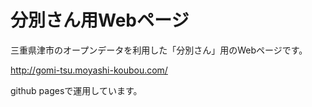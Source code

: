 分別さん用Webページ
======================
三重県津市のオープンデータを利用した「分別さん」用のWebページです。  

http://gomi-tsu.moyashi-koubou.com/ 
 
github pagesで運用しています。
